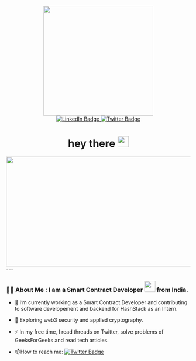 <div id="header" align="center">
  <img src="https://media.giphy.com/media/doXBzUFJRxpaUbuaqz/giphy.gif" width="300"/>
</div>
<div id="badges" align="center">
  <a href="https://www.linkedin.com/in/alok-kumar-089967220/">
    <img src="https://img.shields.io/badge/LinkedIn-blue?style=for-the-badge&logo=linkedin&logoColor=white" alt="LinkedIn Badge"/>
  </a>
  <a href="https://twitter.com/surfer__05">
    <img src="https://img.shields.io/badge/Twitter-blue?style=for-the-badge&logo=twitter&logoColor=white" alt="Twitter Badge"/>
  </a>
</div>
<div align="center">
  <img align = "center" src="https://komarev.com/ghpvc/?username=surfer05&style=flat-square&color=blue" alt=""/>
</div>
<h1 align = "center">
  hey there
  <img src="https://media.giphy.com/media/hvRJCLFzcasrR4ia7z/giphy.gif" width="30px"/>
</h1>
<div align="center">
  <img src="https://media.giphy.com/media/qgQUggAC3Pfv687qPC/giphy.gif" width="600" height="300"/>
</div>
---

### :man_technologist: About Me : I am a Smart Contract Developer <img src="https://media.giphy.com/media/WUlplcMpOCEmTGBtBW/giphy.gif" width="30"> from India.

- :telescope: I’m currently working as a Smart Contract Developer and contributing to software developement and backend for HashStack as an Intern.

- :seedling: Exploring web3 security and applied cryptography.

- :zap: In my free time, I read threads on Twitter, solve problems of GeeksForGeeks and read tech articles.

- :mailbox:How to reach me: [![Twitter Badge](https://img.shields.io/badge/Twitter-blue?style=for-the-badge&logo=twitter&logoColor=white)](https://twitter.com/surfer__05)
